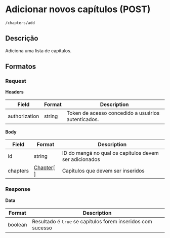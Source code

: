 # Adicionar novos capítulos (POST)

`/chapters/add`

## Descrição

Adiciona uma lista de capítulos.

## Formatos

### Request

**Headers**

| Field         | Format | Description                                        |
| ------------- | ------ | -------------------------------------------------- |
| authorization | string | Token de acesso concedido a usuários autenticados. |

**Body**

| Field    | Format                            | Description                                            |
| -------- | --------------------------------- | ------------------------------------------------------ |
| id       | string                            | ID do mangá no qual os capítulos devem ser adicionados |
| chapters | [Chapter[ ]](../types/Chapter.md) | Capítulos que devem ser inseridos                      |

### Response

**Data**

| Format  | Description                                                 |
| ------- | ----------------------------------------------------------- |
| boolean | Resultado é `true` se capítulos forem inseridos com sucesso |
